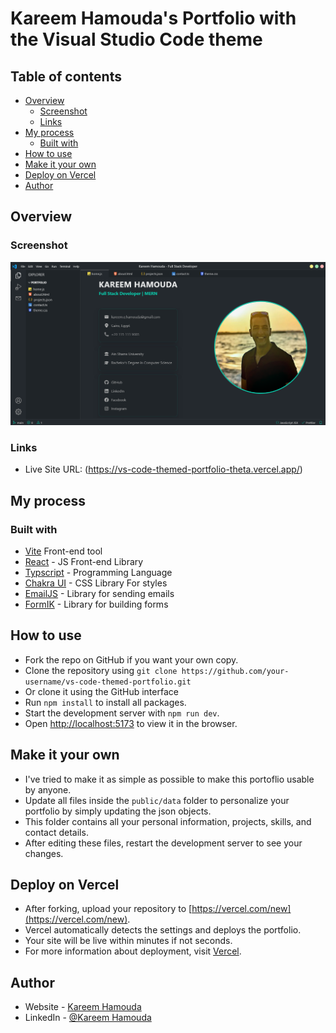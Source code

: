 # Kareem Hamouda's Portfolio with the Visual Studio Code theme

## Table of contents

- [Overview](#overview)
  - [Screenshot](#screenshot)
  - [Links](#links)
- [My process](#my-process)
  - [Built with](#built-with)
- [How to use](#how-to-use)
- [Make it your own](#make-it-your-own)
- [Deploy on Vercel](#deploy-on-vercel)
- [Author](#author)

## Overview

### Screenshot

![](./public/assets/project-vscode.webp)

### Links

- Live Site URL: (https://vs-code-themed-portfolio-theta.vercel.app/)

## My process

### Built with

- [Vite](https://vitejs.dev/) Front-end tool
- [React](https://reactjs.org/) - JS Front-end Library
- [Typscript](https://www.typescriptlang.org/) - Programming Language
- [Chakra UI](https://chakra-ui.com/) - CSS Library For styles
- [EmailJS](https://www.emailjs.com/) - Library for sending emails
- [FormIK](https://formik.org/) - Library for building forms

## How to use

- Fork the repo on GitHub if you want your own copy.
- Clone the repository using `git clone https://github.com/your-username/vs-code-themed-portfolio.git`
- Or clone it using the GitHub interface
- Run `npm install` to install all packages.
- Start the development server with `npm run dev`.
- Open [http://localhost:5173](http://localhost:5173) to view it in the browser.

## Make it your own

- I've tried to make it as simple as possible to make this portoflio usable by anyone.
- Update all files inside the `public/data` folder to personalize your portfolio by simply updating the json objects.
- This folder contains all your personal information, projects, skills, and contact details.
- After editing these files, restart the development server to see your changes.

## Deploy on Vercel

- After forking, upload your repository to [https://vercel.com/new](https://vercel.com/new).
- Vercel automatically detects the settings and deploys the portfolio.
- Your site will be live within minutes if not seconds.
- For more information about deployment, visit [Vercel](https://vercel.com/).

## Author

- Website - [Kareem Hamouda](https://vs-code-themed-portfolio-theta.vercel.app/)
- LinkedIn - [@Kareem Hamouda](https://www.linkedin.com/in/kareem-hamouda/)
